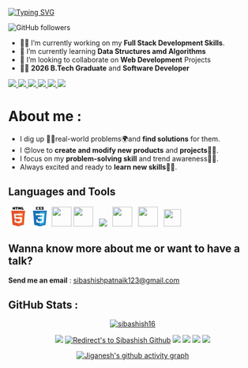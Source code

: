 <link href="style.css" rel="stylesheet"></link>

[![Typing SVG](https://readme-typing-svg.demolab.com?font=poppins&pause=1000&color=1976D2&width=435&lines=%3CHello+World%2C+Sibashish+here!%2F%3E)](https://git.io/typing-svg)

<!-- Followers -->
![GitHub followers](https://img.shields.io/github/followers/sibashish16?style=flat&label=FOLLOWERS)

<!--
**sibashish16/sibashish16** is a ✨ _special_ ✨ repository because its `README.md` (this file) appears on your GitHub profile.
Here are some ideas to get you started:
-->

- 👨‍💻 I’m currently working on my **Full Stack Development Skills**.
- 🤯 I’m currently learning **Data Structures amd Algorithms**
- 🤩 I’m looking to collaborate on **Web Development** Projects
- 👨‍🏭 **2026 B.Tech Graduate** and **Software Developer** 

<a href="https://leetcode.com/sibashish16/">
  <img src="https://img.shields.io/badge/Leetcode-orange?style=for-the-badge&logo=leetcode&logoColor=black"/>
</a>
<a href="https://www.linkedin.com/in/sibashish-patnaik">
  <img src="https://img.shields.io/badge/LinkedIn-0077B5?style=for-the-badge&logo=linkedin&logoColor=white"/> 
 </a> 
<a href="mailto:sibashishpatnaik123@gmail.com">
  <img src="https://img.shields.io/badge/Gmail-D14836?style=for-the-badge&logo=gmail&logoColor=white"/>
</a>
<a href="https://twitter.com/sibashish16">
  <img src="https://img.shields.io/badge/Twitter-1DA1F2?style=for-the-badge&logo=twitter&logoColor=white"/>
</a>

<a href="https://www.instagram.com/sibashish._.16/">
  <img src="https://img.shields.io/badge/Instagram-E4405F?style=for-the-badge&logo=instagram&logoColor=white"/>
</a>

<a href="https://www.chess.com/member/sibashish16">
	<img src= "https://img.shields.io/badge/Chess-769656?style=for-the-badge&logo=lichess&logoColor=white">
</a>


# **About me** :

- I dig up 🕵️‍♀️real-world problems🌍and **find solutions** for them.
- I 😍love to **create and modify new products** and **projects**👨‍💻.
- I focus on my **problem-solving skill** and trend awareness🕵️‍♀️.
- Always excited and ready to **learn new skills👨‍🎓**.

## **Languages and Tools**<!-- https://github.com/Ileriayo/markdown-badges -->
<p>

<img src="https://raw.githubusercontent.com/devicons/devicon/master/icons/html5/html5-original-wordmark.svg" width="40px" height="40px">

<img src="https://raw.githubusercontent.com/devicons/devicon/master/icons/css3/css3-original-wordmark.svg" width="40px" height="40px">

<img src ="https://cdn.jsdelivr.net/gh/devicons/devicon/icons/java/java-original-wordmark.svg" width="40px" height="40px" >

<img src ="https://cdn.jsdelivr.net/gh/devicons/devicon/icons/python/python-original-wordmark.svg" width="40px" height="40px">
 &nbsp
<img src="https://cdn.jsdelivr.net/gh/devicons/devicon/icons/javascript/javascript-original.svg" width=40px heigth=50px > &nbsp 

<img src ="https://cdn.jsdelivr.net/gh/devicons/devicon/icons/git/git-plain.svg" width="40px" height="40px"> 
&nbsp

<img src="https://cdn.jsdelivr.net/gh/devicons/devicon/icons/github/github-original-wordmark.svg" width="40px" height="40px"> 
&nbsp

<img src ="https://cdn.jsdelivr.net/gh/devicons/devicon/icons/vscode/vscode-original-wordmark.svg" width="35px" height="35px">

</p>

## **Wanna know more about me or want to have a talk?** 
**Send me an email** : sibashishpatnaik123@gmail.com

## **GitHub Stats :**
<!-- https://github.com/ryo-ma/github-profile-trophy -->

<p align="center">
<a href="https://github.com/sibashish16"><img src="https://github-profile-trophy.vercel.app/?username=sibashish16&rank=SSS,SS,S,A,AA,AAA,SECRET,B,C&row=1&theme=flat&no-frame=true" alt="sibashish16"/></a>
</p>


<!-- The cards -->


<p align="center">

<a href="https://github.com/sibashish16" title="Redirect's to Sibashish's Github">
<img width="46%" src="https://github-readme-stats.vercel.app/api?username=sibashish16&show_icons=true&theme=dark&count_private=true&text_color=d3d3d3&icon_color=00E6FE&title_color=00E6FE" /></a>
  
<a href="https://github.com/sibashish16">
<img width= "49%" title="Redirect's to Sibashish Github" src="https://github-readme-streak-stats.herokuapp.com/?user=sibashish16&theme=dark&theme=black-ice&stroke=0000" /></a>

<a href ="https://github.com/sibashish16" title="Redirect's to Sibashish Github">
<img width="39%" src="https://github-readme-stats.vercel.app/api/top-langs/?username=sibashish16&layout=compact&theme=dark&langs_count=6&count_private=false&text_color=d3d3d3&title_color=00E6FE"/></a>

<a href="https://github.com/Sibashish16/DSA-Grind" title="Redirect's to DSA Grind Repository">
<img width="56%" src="https://github-readme-stats.vercel.app/api/pin/?username=sibashish16&repo=DSA-Grind&theme=dark&text_color=d3d3d3&icon_color=00E6FE&title_color=00E6FE" /></a>

<a href="https://github.com/sibashish16" title="Redirects to github page">
<img width="53%" src="https://leetcard.jacoblin.cool/sibashish16" /></a>

<a href="https://github.com/sibashish16" title="Redirects to github page">
<img width="42%" src="https://www.chess.com/share/user/sibashish16" /></a>

</p>

<!-- <details>
<summary> <bold>CLICK TO WATCH CONTRIBUTION GRAPH </bold> </summary>

</details> -->

<div align =center>

[![Jiganesh's github activity graph](https://github-readme-activity-graph.vercel.app/graph?username=sibashish16&custom_title=Sibashish's%20Activity&hide_border=true&theme=react-dark)](https://github.com/sibashish16/github-readme-activity-graph)

</div>
